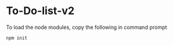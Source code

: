 # To-Do-list-v2  

To load the node modules, copy the following in command prompt  
```
npm init
```
